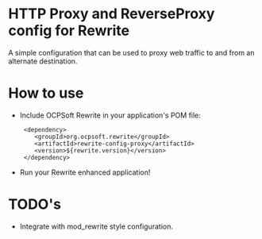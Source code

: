HTTP Proxy and ReverseProxy config for Rewrite
===============================================

A simple configuration that can be used to proxy web traffic to and from an alternate destination.

How to use
==========

 * Include OCPSoft Rewrite in your application's POM file:

        <dependency>
           <groupId>org.ocpsoft.rewrite</groupId>
           <artifactId>rewrite-config-proxy</artifactId>
           <version>${rewrite.version}</version>
        </dependency>

 * Run your Rewrite enhanced application!

TODO's
======

 * Integrate with mod_rewrite style configuration. 
